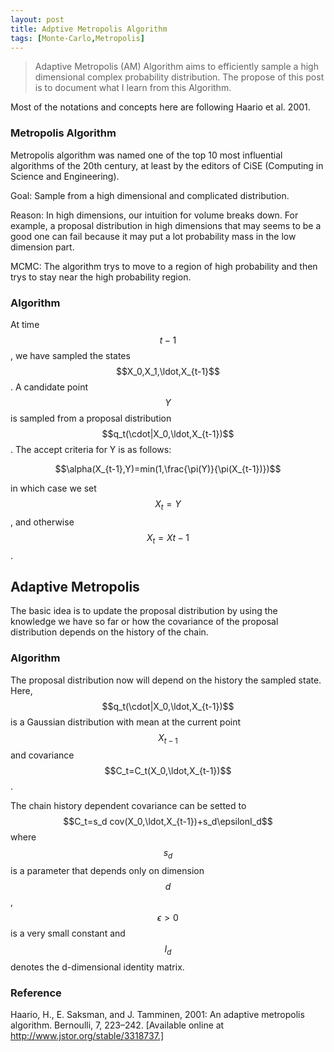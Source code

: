 ```yaml
---
layout: post
title: Adptive Metropolis Algorithm
tags: [Monte-Carlo,Metropolis]
---
```


>Adaptive Metropolis (AM) Algorithm aims to efficiently sample a high dimensional
>complex probability distribution. The propose of this post is to document what I
>learn from this Algorithm.

Most of the notations and concepts here are following Haario et al. 2001.

### Metropolis Algorithm 

Metropolis algorithm was named one of the top 10 most influential algorithms of the
20th century, at least by the editors of CiSE (Computing in Science and
Engineering).

Goal: Sample from a high dimensional and complicated distribution. 

Reason: In high dimensions, our intuition for volume breaks down. For example, a
proposal distribution in high dimensions that may seems to be a good one can
fail because it may put a lot probability mass in the low dimension part.

MCMC: The algorithm trys to move to a region of high probability and then trys
to stay near the high probability region.

### Algorithm

At time $$t-1$$, we have sampled the states $$X_0,X_1,\ldot,X_{t-1}$$. A candidate
point $$Y$$ is sampled from a proposal distribution
$$q_t(\cdot|X_0,\ldot,X_{t-1})$$.
The accept criteria for Y is as follows:

$$\alpha(X_{t-1},Y)=min(1,\frac{\pi(Y)}{\pi(X_{t-1})})$$

in which case we set $$X_t=Y$$, and otherwise $$X_t = X{t-1}$$.

## Adaptive Metropolis

The basic idea is to update the proposal distribution by using the knowledge we
have so far or how the covariance of the proposal distribution depends on the
history of the chain.

### Algorithm

The proposal distribution now will depend on the history the sampled state.
Here, $$q_t(\cdot|X_0,\ldot,X_{t-1})$$ is a Gaussian distribution with mean at
the current point $$X_{t-1}$$ and covariance $$C_t=C_t(X_0,\ldot,X_{t-1})$$.

The chain history dependent covariance can be setted to
$$C_t=s_d cov(X_0,\ldot,X_{t-1})+s_d\epsilonI_d$$ where $$s_d$$ is a parameter
that depends only on dimension $$d$$, $$\epsilon>0$$ is a very small
constant and $$I_d$$ denotes the d-dimensional identity matrix.

### Reference

Haario, H., E. Saksman, and J. Tamminen, 2001: An adaptive metropolis algorithm.
Bernoulli, 7, 223–242. [Available online at http://www.jstor.org/stable/3318737.]
